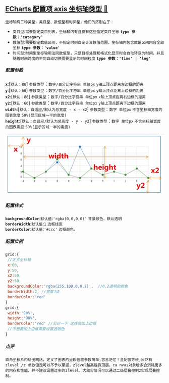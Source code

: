 <a id="top" href="#top">ECharts 配置项 axis 坐标轴类型  :maple_leaf:</a> 
----
`坐标轴有三种类型，类目型、数值型和时间型，他们的区别在于：`
* `类目型`:`需要指定类目列表，坐标轴内有且仅有这些指定类目坐标`  **`type 参数：'category'`**
* `数值型`:`需要指定数值区间，不指定时则自定计算数值范围，坐标轴内包含数值区间内容全部坐标` **`type 参数：'value' `**
* `时间型`:`时间型坐标轴用法同数值型，只是目标处理和格式化显示时会自动转变为时间，并且随着时间跨度的不同自动切换需要显示的时间粒度` **`type 参数：'time' | 'log'`**
##### 配置参数
**`x`**:[`默认：80`] `参数类型`：`数字/百分比字符串 单位px`  `y轴上顶点距离左边框的距离`<br/>
**`y`**:[`默认：60`] `参数类型`：`数字/百分比字符串 单位px`   `y轴上顶点距离上边框的距离`<br/>
**`x2`**:[`默认：80`] `参数类型`：`数字/百分比字符串 单位px`  `x轴上顶点距离右边框的距离`<br/>
**`y2`**:[`默认：60`] `参数类型`：`数字/百分比字符串 单位px`  `y轴上顶点距离下边框的距离`<br/>
**`width`**:[`默认：自适应/默认为总宽度 - x - x2`]  `参数类型`：`数字 单位px`  `不含坐标轴宽度的图表宽度` `50%(显示区域一半的宽度)`<br/>
**`height`**:[`默认：自适应/默认为总高度 - y - y2`] `参数类型`：`数字 单位px`  `不含坐标轴宽度的图表高度` `50%(显示区域一半的高度)`<br/>


![没钱了](/Echarts/IMG/Grid.png)

##### 配置样式
**`backgroundColor`**:`默认值`:`'rgba(0,0,0,0)'`	`背景颜色，默认透明`<br/>
**`borderWidth`**:`默认值`:`1`	`边框线宽`<br/>
**`borderColor`**:`默认值`:`'#ccc'`	`边框颜色。`<br/>

##### 配置实例
```javascript
grid:{
 //定义坐标轴
 x:60,
 y:50,
 x2:50,
 y2:50,
 backgroundColor:'rgba(255,100,0,0.2)',  //0.2透明的颜色
 borderWidth:2, //宽度为2
 borderColor:'red'
}
grid:{
 width:'90%',
 height:'90%',
 borderColor:'red' //见识一下 这样会加上边框
 //不想要加上边框需要设置透明色
}
```
##### 点评
`直角坐标系内绘图网格，定义了图表的呈现位置参数简单,容易记忆！且配置方便,虽然有zlevel /z 参数但是可以不予以掌握，zlevel越高越靠顶层，ca
nvas对象增多会消耗更多的内存和性能，并不建议设置过多的zlevel，大部分情况可以通过二级层叠控制z实现层叠控制。`
